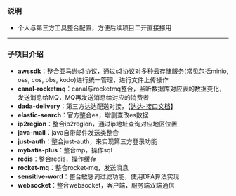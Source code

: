 ### 说明
+ 个人与第三方工具整合配置，方便后续项目二开直接挪用

---

### 子项目介绍
+ **awssdk**：整合亚马逊s3协议，通过s3协议对多种云存储服务(常见包括minio, oss, cos, obs, kodo)进行统一管理，进行文件上传操作
+ **canal-rocketmq**：canal与rocketmq整合，监听数据库对应表的数据变化，发送消息给MQ，MQ再发送消息给对应的消费者
+ **dada-delivery**：第三方达达配送对接，【[达达-接口文档](https://newopen.imdada.cn/#/development)】
+ **elastic-search**：官方整合es，增删查改es数据
+ **ip2region**：整合ip2region，通过ip地址查询对应地区位置
+ **java-mail**：java自带邮件发送类整合
+ **just-auth**：整合just-auth，来实现第三方登录功能
+ **mybatis-plus**：整合mp，操作sql
+ **redis**：整合redis，操作缓存
+ **rocket-mq**：整合rocket-mq，发送消息
+ **sensitive-word**：整合敏感词过滤功能，使用DFA算法实现
+ **websocket**：整合websocket，客户端，服务端双端通信